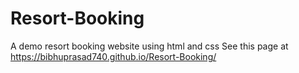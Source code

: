 # Resort-Booking
A demo resort booking website using html and css
See this page at https://bibhuprasad740.github.io/Resort-Booking/
